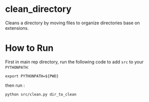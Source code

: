 # clean_directory
Cleans a directory by moving files to organize directories base on extensions.

# How to Run
First in main rep directory, run the following code to add `src` to your `PYTHONPATH`:
```
export PYTHONPATH=${PWD}
```
then run :
```
python src/clean.py dir_to_clean
```